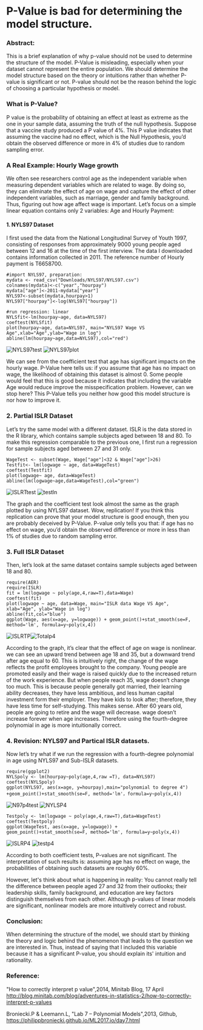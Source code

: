  
# P-Value is bad for determining the model structure. 

### Abstract:
This is a brief explanation of why p-value should not be used to determine the structure of the model. P-Value is misleading, especially when your dataset cannot represent the entire population. We should determine the model structure based on the theory or intuitions rather than whether P-value is significant or not.  P-value should not be the reason behind the logic of choosing a particular hypothesis or model. 

### What is P-Value? 
P value is the probability of obtaining an effect at least as extreme as the one in your sample data, assuming the truth of the null hypothesis. Suppose that a vaccine study produced a P value of 4%. This P value indicates that assuming the vaccine had no effect, which is the Null Hypothesis, you’d obtain the observed difference or more in 4% of studies due to random sampling error.  


### A Real Example: Hourly Wage growth 
We often see researchers control age as the independent variable when measuring dependent variables which are related to wage. By doing so, they can eliminate the effect of age on wage and capture the effect of other independent variables, such as marriage, gender and family background. Thus, figuring out how age affect wage is important. Let’s focus on a simple linear equation contains only 2 variables: Age and Hourly Payment: 

#### 1. NYLS97 Dataset
I first used the data from the National Longitudinal Survey of Youth 1997, consisting of responses from approximately 9000 young people aged between 12 and 16 at the time of the first interview. The data I downloaded contains information collected in 2011. The reference number of Hourly payment is T6658700.

```{r}
#import NYLS97, preparation:
mydata <- read_csv("Downloads/NYLS97/NYLS97.csv")
colnames(mydata)<-c("year","hourpay")
mydata["age"]<-2011-mydata["year"]
NYLS97<-subset(mydata,hourpay>1)
NYLS97["hourpay"]<-log(NYLS97["hourpay"])

#run regression: linear
NYLSfit<-lm(hourpay~age, data=NYLS97)
coeftest(NYLSfit)
plot(hourpay~age, data=NYLS97, main="NYLS97 Wage VS Age",xlab="Age",ylab="Wage in log")
abline(lm(hourpay~age,data=NYLS97),col="red")
```
![NYLS97test](DoNotOpen/2011test.png) ![NYLS97plot](DoNotOpen/2011ln.png)

We can see from the coefficient test that age has significant impacts on the hourly wage. P-Value here tells us: if you assume that age has no impact on wage, the likelihood of obtaining this dataset is almost 0. Some people would feel that this is good because it indicates that including the variable Age would reduce improve the misspecification problem. However, can we stop here? This P-Value tells you neither how good this model structure is nor how to improve it. 

### 2. Partial ISLR Dataset
Let’s try the same model with a different dataset. ISLR is the data stored in the R library, which contains sample subjects aged between 18 and 80. To make this regression comparable to the previous one, I first run a regression for sample subjects aged between 27 and 31 only.

```{r}
WageTest <- subset(Wage, Wage["age"]<32 & Wage["age"]>26)
Testfit<- lm(logwage ~ age, data=WageTest)
coeftest(Testfit)
plot(logwage~ age, data=WageTest)
abline(lm(logwage~age,data=WageTest),col="green")
```
![ISLRTtest](DoNotOpen/ISLRTtest.png) ![testln](DoNotOpen/testln.png)

The graph and the coefficient test look almost the same as the graph plotted by using NYLS97 dataset. Wow, replication! If you think this replication can prove that your model structure is good enough, then you are probably deceived by P-Value. P-value only tells you that: if age has no effect on wage, you’d obtain the observed difference or more in less than 1% of studies due to random sampling error. 

### 3. Full ISLR Dataset
Then, let’s look at the same dataset contains sample subjects aged between 18 and 80.
```{r}
require(AER)
require(ISLR)
fit = lm(logwage ~ poly(age,4,raw=T),data=Wage)
coeftest(fit)
plot(logwage ~ age, data=Wage, main="ISLR data Wage VS Age", xlab="Age", ylab="Wage in log")
abline(fit,col="blue")
ggplot(Wage, aes(x=age, y=logwage)) + geom_point()+stat_smooth(se=F, method='lm', formula=y~poly(x,4))
```
![ISLRTP](DoNotOpen/ISLRTP4.png)![Totalp4](DoNotOpen/Totalp4.png)

According to the graph, it’s clear that the effect of age on wage is nonlinear. we can see an upward trend between age 18 and 35, but a downward trend after age equal to 60. This is intuitively right, the change of the wage reflects the profit employees brought to the company. Young people are promoted easily and their wage is raised quickly due to the increased return of the work experience. But when people reach 35, wage doesn’t change too much. This is because people generally got married, their learning ability decreases, they have less ambitious, and less human capital investment form their employer. They have kids to look after; therefore, they have less time for self-studying. This makes sense. After 60 years old, people are going to retire and the wage will decrease. wage doesn’t increase forever when age increases. Therefore using the fourth-degree polynomial in age is more intuitionally correct. 


### 4. Revision: NYLS97 and Partical ISLR datasets. 
Now let’s try what if we run the regression with a fourth-degree polynomial in age using NYLS97 and Sub-ISLR datasets.
```{r}
require(ggplot2)
NYLSpoly <- lm(hourpay~poly(age,4,raw =T), data=NYLS97)
coeftest(NYLSpoly)
ggplot(NYLS97, aes(x=age, y=hourpay),main="polynomial to degree 4") +geom_point()+stat_smooth(se=F, method='lm'，formula=y~poly(x,4))

```
![N97p4test](DoNotOpen/2011P4test.png)
![NYLSP4](DoNotOpen/2011P4.png)

```{r}
Testpoly <- lm(logwage ~ poly(age,4,raw=T),data=WageTest)
coeftest(Testpoly)
ggplot(WageTest, aes(x=age, y=logwage)) + geom_point()+stat_smooth(se=F, method='lm', formula=y~poly(x,4))

```
![ISLRP4](DoNotOpen/ISLRP4.png)
![testp4](DoNotOpen/testp4.png)

According to both coefficient tests, P-values are not significant. The interpretation of such results is: assuming age has no effect on wage, the probabilities of obtaining such datasets are roughly 60%. 

However, let's think about what is happening in reality: You cannot really tell the difference between people aged 27 and 32 from their outlooks; their leadership skills,  family background, and education are key factors distinguish themselves from each other.  Although p-values of linear models are significant, nonlinear models are more intuitively correct and robust. 


### Conclusion: 
When determining the structure of the model, we should start by thinking the theory and logic behind the phenomenon that leads to the question we are interested in. Thus, instead of saying that I included this variable because it has a significant P-value, you should explain its' intuition and rationality. 





### Reference: 

"How to correctly interpret p value",2014, Minitab Blog, 17 April  http://blog.minitab.com/blog/adventures-in-statistics-2/how-to-correctly-interpret-p-values

Broniecki.P & Leemann.L, "Lab 7 – Polynomial Models",2013, Github, https://philippbroniecki.github.io/ML2017.io/day7.html



